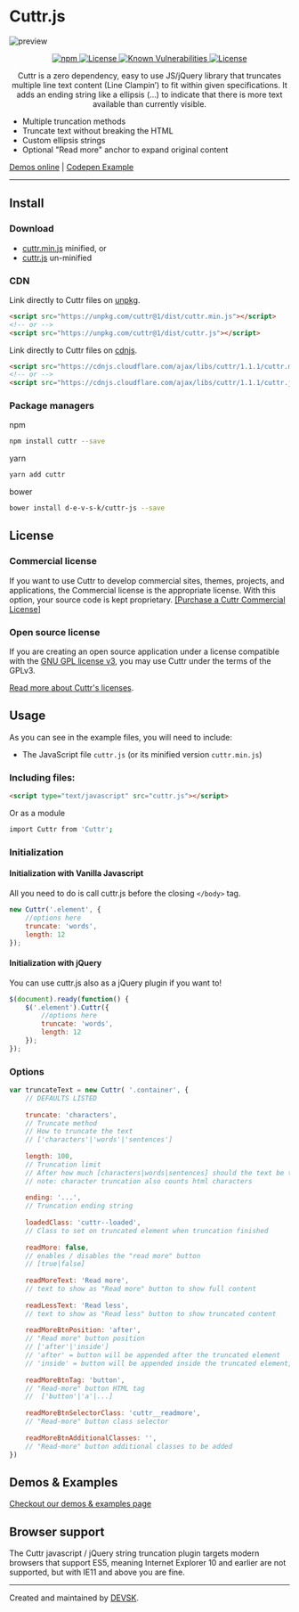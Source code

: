 # Cuttr.js
![preview](https://raw.githubusercontent.com/d-e-v-s-k/cuttr-js/master/examples/img/cuttr-intro.png)

<p align="center">
    <a href="https://www.npmjs.com/package/cuttr">
        <img src="https://badge.fury.io/js/cuttr.svg" alt="npm" />
    </a>
    <a href="https://www.gnu.org/licenses/gpl-3.0.html">
        <img alt="License" src="https://img.shields.io/badge/License-GPL-blue.svg">
    </a>
    <a href="https://snyk.io/test/npm/cuttr/1.1.1">
        <img src="https://snyk.io/test/npm/cuttr/1.1.1/badge.svg" alt="Known Vulnerabilities" data-canonical-src="https://snyk.io/test/npm/cuttr/1.0.2" style="max-width:100%;">
    </a>
    <a href="https://www.paypal.com/cgi-bin/webscr?cmd=_s-xclick&hosted_button_id=K9X3RW27WJHWE&source=url">
        <img alt="License" src="https://img.shields.io/badge/donate-PayPal.me-ff69b4.svg">
    </a>
</p>

<p align="center">Cuttr is a zero dependency, easy to use JS/jQuery library that truncates multiple line text content (Line Clampin’) to fit within given specifications. It adds an ending string like a ellipsis (...) to indicate that there is more text available than currently visible.</p>

* Multiple truncation methods
* Truncate text without breaking the HTML <!-- * Option to maintain original text after truncation -->
* Custom ellipsis strings
* Optional "Read more" anchor to expand original content

[Demos online](https://cuttr.kulahs.de/examples.html) | [Codepen Example](https://codepen.io/herkulas/pen/xxZNXGv)

---

## Install
### Download

- [cuttr.min.js](https://unpkg.com/cuttr@1/dist/cuttr.min.js) minified, or
- [cuttr.js](https://unpkg.com/cuttr@1/dist/cuttr.js) un-minified


### CDN

Link directly to Cuttr files on [unpkg](https://unpkg.com).

``` html
<script src="https://unpkg.com/cuttr@1/dist/cuttr.min.js"></script>
<!-- or -->
<script src="https://unpkg.com/cuttr@1/dist/cuttr.js"></script>

```

Link directly to Cuttr files on [cdnjs](https://cdnjs.com).

``` html
<script src="https://cdnjs.cloudflare.com/ajax/libs/cuttr/1.1.1/cuttr.min.js"></script>
<!-- or -->
<script src="https://cdnjs.cloudflare.com/ajax/libs/cuttr/1.1.1/cuttr.js"></script>

```

### Package managers
npm

```sh
npm install cuttr --save
```

yarn

```sh
yarn add cuttr
```

bower

```sh
bower install d-e-v-s-k/cuttr-js --save
```
<!--
yarn

```sh
yarn add cuttr
```
-->

## License

### Commercial license

If you want to use Cuttr to develop commercial sites, themes, projects, and applications, the Commercial license is the appropriate license. With this option, your source code is kept proprietary. [[Purchase a Cuttr Commercial License]](https://cuttr.kulahs.de)

### Open source license

If you are creating an open source application under a license compatible with the [GNU GPL license v3](https://www.gnu.org/licenses/gpl-3.0.html), you may use Cuttr under the terms of the GPLv3.

[Read more about Cuttr's licenses](https://cuttr.kulahs.de/pricing.html).

## Usage
As you can see in the example files, you will need to include:
 - The JavaScript file `cuttr.js` (or its minified version `cuttr.min.js`)

### Including files:
```html
<script type="text/javascript" src="cuttr.js"></script>
```
Or as a module
```sh
import Cuttr from 'Cuttr';
```

### Initialization

#### Initialization with Vanilla Javascript
All you need to do is call cuttr.js before the closing `</body>` tag.

```javascript
new Cuttr('.element', {
    //options here
    truncate: 'words',
    length: 12
});
```

#### Initialization with jQuery
You can use cuttr.js also as a jQuery plugin if you want to!

```javascript
$(document).ready(function() {
    $('.element').Cuttr({
        //options here
        truncate: 'words',
        length: 12
    });
});
```

### Options

```javascript
var truncateText = new Cuttr( '.container', {
    // DEFAULTS LISTED
    
    truncate: 'characters',
    // Truncate method
    // How to truncate the text
    // ['characters'|'words'|'sentences']
    
    length: 100,
    // Truncation limit
    // After how much [characters|words|sentences] should the text be truncated
    // note: character truncation also counts html characters
    
    ending: '...',
    // Truncation ending string
    
    loadedClass: 'cuttr--loaded',
    // Class to set on truncated element when truncation finished
    
    readMore: false,
    // enables / disables the "read more" button
    // [true|false]
    
    readMoreText: 'Read more',
    // text to show as "Read more" button to show full content
    
    readLessText: 'Read less',
    // text to show as "Read less" button to show truncated content
    
    readMoreBtnPosition: 'after',
    // "Read more" button position
    // ['after'|'inside']
    // 'after' = button will be appended after the truncated element
    // 'inside' = button will be appended inside the truncated element, at the end of the truncated content
    
    readMoreBtnTag: 'button',
    // "Read-more" button HTML tag
    //  ['button'|'a'|...]
    
    readMoreBtnSelectorClass: 'cuttr__readmore',
    // "Read-more" button class selector
    
    readMoreBtnAdditionalClasses: '',
    // "Read-more" button additional classes to be added
})
```

## Demos & Examples

[Checkout our demos & examples page](https://cuttr.kulahs.de/examples.html)

## Browser support
The Cuttr javascript / jQuery string truncation plugin targets modern browsers that support ES5, meaning Internet Explorer 10 and earlier are not supported, but with IE11 and above you are fine.

---

Created and maintained by [DEVSK](https://github.com/d-e-v-s-k).
